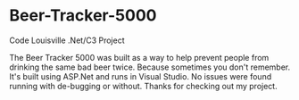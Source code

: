 # Beer-Tracker-5000
Code Louisville .Net/C3 Project

The Beer Tracker 5000 was built as a way to help prevent people from drinking the same bad beer twice. Because sometimes you don't remember. It's built using ASP.Net and runs in Visual Studio. No issues were found running with de-bugging or without. Thanks for checking out my project.
